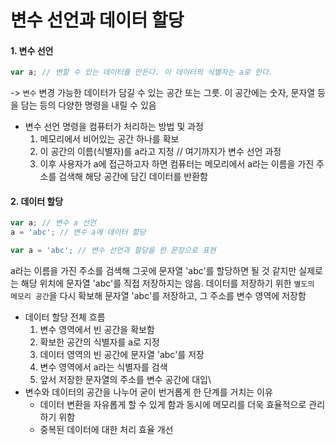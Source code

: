 # 변수 선언과 데이터 할당
#### 1. 변수 선언
```javascript
var a; // 변할 수 있는 데이터를 만든다. 이 데이터의 식별자는 a로 한다.
```
-> `변수` 변경 가능한 데이터가 담길 수 있는 공간 또는 그릇. 이 공간에는 숫자, 문자열 등을 담는 등의 다양한 명령을 내릴 수 있음
- 변수 선언 명령을 컴퓨터가 처리하는 방법 및 과정
  1. 메모리에서 비어있는 공간 하나를 확보
  2. 이 공간의 이름(식별자)를 a라고 지정 // 여기까지가 변수 선언 과정
  3. 이후 사용자가 a에 접근하고자 하면 컴퓨터는 메모리에서 a라는 이름을 가진 주소를 검색해  해당 공간에 담긴 데이터를 반환함
#### 2. 데이터 할당
```javascript
var a; // 변수 a 선언
a = 'abc'; // 변수 a에 데이터 할당

var a = 'abc'; // 변수 선언과 할당을 한 문장으로 표현
```
a라는 이름을 가진 주소를 검색해 그곳에 문자열 'abc'를 할당하면 될 것 같지만 실제로는 해당 위치에 문자열 'abc'를 직접 저장하지는 않음. 데이터를 저장하기 위한 `별도의 메모리 공간`을 다시 확보해 문자열 'abc'를 저장하고, 그 주소를 변수 영역에 저장함
- 데이터 할당 전체 흐름
  1. 변수 영역에서 빈 공간을 확보함
  2. 확보한 공간의 식별자를 a로 지정
  3. 데이터 영역의 빈 공간에 문자열 'abc'를 저장
  4. 변수 영역에서 a라는 식별자를 검색
  5. 앞서 저장한 문자열의 주소를 변수 공간에 대입\
- 변수와 데이터의 공간을 나누어 굳이 번거롭게 한 단계를 거치는 이유
  - 데이터 변환을 자유롭게 할 수 있게 함과 동시에 메모리를 더욱 효율적으로 관리하기 위함
  - 중복된 데이터에 대한 처리 효율 개선
